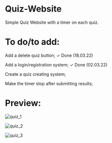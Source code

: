 # Quiz-Website

Simple Quiz Website with a timer on each quiz.

# To do/to add:

Add a delete quiz button;
✓ Done (18.03.22)

Add a login/registration system;
✓ Done (02.03.22)

Create a quiz creating system;

Make the timer stop after submitting results;

# Preview:

![quiz_1](https://user-images.githubusercontent.com/86254474/159009416-0d851810-d2dc-402b-8978-48c3d246dba2.png)

![quiz_2](https://user-images.githubusercontent.com/86254474/159009421-5a0cfcbb-0d53-45fe-b694-8e2cd1a86d77.png)

![quiz_3](https://user-images.githubusercontent.com/86254474/159009428-95d1f382-ffaa-4490-8721-e4d46b92179b.png)

